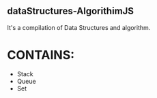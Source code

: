 ## dataStructures-AlgorithimJS
It's a compilation of Data Structures and algorithm.
# CONTAINS:
- Stack
- Queue
- Set

